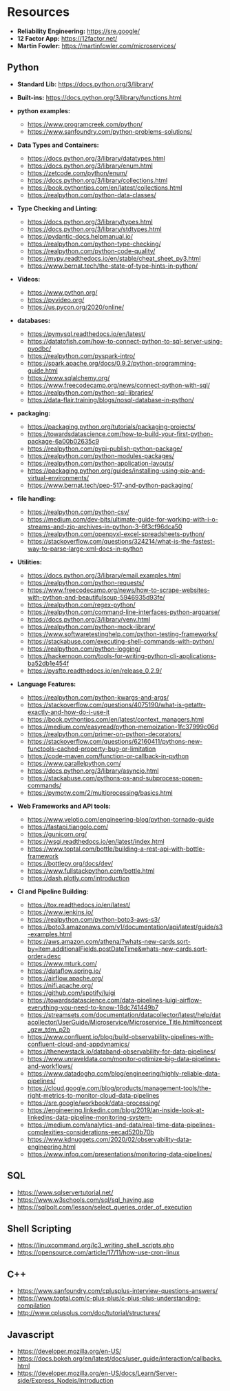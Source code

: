 # Resources

- **Reliability Engineering:** https://sre.google/
- **12 Factor App:** https://12factor.net/
- **Martin Fowler:** https://martinfowler.com/microservices/

## Python
- **Standard Lib:** https://docs.python.org/3/library/
- **Built-ins:** https://docs.python.org/3/library/functions.html

- **python examples:** 
	* https://www.programcreek.com/python/
	* https://www.sanfoundry.com/python-problems-solutions/

- **Data Types and Containers:** 
	* https://docs.python.org/3/library/datatypes.html
	* https://docs.python.org/3/library/enum.html
	* https://zetcode.com/python/enum/
	* https://docs.python.org/3/library/collections.html
	* https://book.pythontips.com/en/latest/collections.html
	* https://realpython.com/python-data-classes/

- **Type Checking and Linting:**
	* https://docs.python.org/3/library/types.html
	* https://docs.python.org/3/library/stdtypes.html
	* https://pydantic-docs.helpmanual.io/
	* https://realpython.com/python-type-checking/
	* https://realpython.com/python-code-quality/
	* https://mypy.readthedocs.io/en/stable/cheat_sheet_py3.html
	* https://www.bernat.tech/the-state-of-type-hints-in-python/

- **Videos:**
	* https://www.python.org/
	* https://pyvideo.org/
	* https://us.pycon.org/2020/online/

- **databases:** 
	* https://pymysql.readthedocs.io/en/latest/
	* https://datatofish.com/how-to-connect-python-to-sql-server-using-pyodbc/
	* https://realpython.com/pyspark-intro/
	* https://spark.apache.org/docs/0.9.2/python-programming-guide.html
	* https://www.sqlalchemy.org/
	* https://www.freecodecamp.org/news/connect-python-with-sql/
	* https://realpython.com/python-sql-libraries/
	* https://data-flair.training/blogs/nosql-database-in-python/

- **packaging:** 
	* https://packaging.python.org/tutorials/packaging-projects/
	* https://towardsdatascience.com/how-to-build-your-first-python-package-6a00b02635c9
	* https://realpython.com/pypi-publish-python-package/
	* https://realpython.com/python-modules-packages/
	* https://realpython.com/python-application-layouts/
	* https://packaging.python.org/guides/installing-using-pip-and-virtual-environments/
	* https://www.bernat.tech/pep-517-and-python-packaging/

- **file handling:**
	* https://realpython.com/python-csv/
	* https://medium.com/dev-bits/ultimate-guide-for-working-with-i-o-streams-and-zip-archives-in-python-3-6f3cf96dca50
	* https://realpython.com/openpyxl-excel-spreadsheets-python/
	* https://stackoverflow.com/questions/324214/what-is-the-fastest-way-to-parse-large-xml-docs-in-python	

- **Utilities:**
	* https://docs.python.org/3/library/email.examples.html
	* https://realpython.com/python-requests/
	* https://www.freecodecamp.org/news/how-to-scrape-websites-with-python-and-beautifulsoup-5946935d93fe/
	* https://realpython.com/regex-python/
	* https://realpython.com/command-line-interfaces-python-argparse/
	* https://docs.python.org/3/library/venv.html
	* https://realpython.com/python-mock-library/
	* https://www.softwaretestinghelp.com/python-testing-frameworks/
	* https://stackabuse.com/executing-shell-commands-with-python/
	* https://realpython.com/python-logging/
	* https://hackernoon.com/tools-for-writing-python-cli-applications-ba52db1e454f
	* https://pysftp.readthedocs.io/en/release_0.2.9/

- **Language Features:**
	* https://realpython.com/python-kwargs-and-args/
	* https://stackoverflow.com/questions/4075190/what-is-getattr-exactly-and-how-do-i-use-it
	* https://book.pythontips.com/en/latest/context_managers.html
	* https://medium.com/easyread/python-memoization-1fc37999c06d
	* https://realpython.com/primer-on-python-decorators/
	* https://stackoverflow.com/questions/62160411/pythons-new-functools-cached-property-bug-or-limitation
	* https://code-maven.com/function-or-callback-in-python
	* https://www.parallelpython.com/
	* https://docs.python.org/3/library/asyncio.html
	* https://stackabuse.com/pythons-os-and-subprocess-popen-commands/
	* https://pymotw.com/2/multiprocessing/basics.html

- **Web Frameworks and API tools:**
	* https://www.velotio.com/engineering-blog/python-tornado-guide
	* https://fastapi.tiangolo.com/
	* https://gunicorn.org/
	* https://wsgi.readthedocs.io/en/latest/index.html
	* https://www.toptal.com/bottle/building-a-rest-api-with-bottle-framework
	* https://bottlepy.org/docs/dev/
	* https://www.fullstackpython.com/bottle.html
	* https://dash.plotly.com/introduction

- **CI and Pipeline Building:**
	* https://tox.readthedocs.io/en/latest/
	* https://www.jenkins.io/
	* https://realpython.com/python-boto3-aws-s3/
	* https://boto3.amazonaws.com/v1/documentation/api/latest/guide/s3-examples.html
	* https://aws.amazon.com/athena/?whats-new-cards.sort-by=item.additionalFields.postDateTime&whats-new-cards.sort-order=desc
	* https://www.mturk.com/
	* https://dataflow.spring.io/
	* https://airflow.apache.org/
	* https://nifi.apache.org/
	* https://github.com/spotify/luigi
	* https://towardsdatascience.com/data-pipelines-luigi-airflow-everything-you-need-to-know-18dc741449b7
	* https://streamsets.com/documentation/datacollector/latest/help/datacollector/UserGuide/Microservice/Microservice_Title.html#concept_gzw_tdm_p2b
	* https://www.confluent.io/blog/build-observability-pipelines-with-confluent-cloud-and-appdynamics/
	* https://thenewstack.io/databand-observability-for-data-pipelines/
	* https://www.unraveldata.com/monitor-optimize-big-data-pipelines-and-workflows/
	* https://www.datadoghq.com/blog/engineering/highly-reliable-data-pipelines/
	* https://cloud.google.com/blog/products/management-tools/the-right-metrics-to-monitor-cloud-data-pipelines
	* https://sre.google/workbook/data-processing/
	* https://engineering.linkedin.com/blog/2019/an-inside-look-at-linkedins-data-pipeline-monitoring-system-
	* https://medium.com/analytics-and-data/real-time-data-pipelines-complexities-considerations-eecad520b70b
	* https://www.kdnuggets.com/2020/02/observability-data-engineering.html
	* https://www.infoq.com/presentations/monitoring-data-pipelines/

## SQL
- https://www.sqlservertutorial.net/
- https://www.w3schools.com/sql/sql_having.asp
- https://sqlbolt.com/lesson/select_queries_order_of_execution

## Shell Scripting
- https://linuxcommand.org/lc3_writing_shell_scripts.php
- https://opensource.com/article/17/11/how-use-cron-linux

## C++
- https://www.sanfoundry.com/cplusplus-interview-questions-answers/
- https://www.toptal.com/c-plus-plus/c-plus-plus-understanding-compilation
- http://www.cplusplus.com/doc/tutorial/structures/

## Javascript
- https://developer.mozilla.org/en-US/
- https://docs.bokeh.org/en/latest/docs/user_guide/interaction/callbacks.html
- https://developer.mozilla.org/en-US/docs/Learn/Server-side/Express_Nodejs/Introduction
